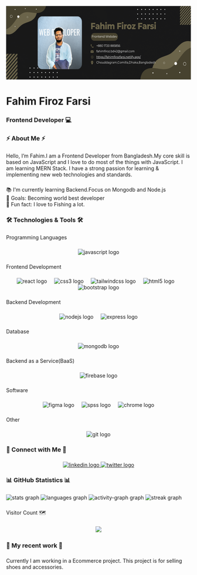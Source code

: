 <div align="center">
  <img height="200" src="https://raw.githubusercontent.com/fahimfiroz42/fahimfiroz42/refs/heads/main/Fahim%20Firoz%20Farsi.png"  />
</div>

###

<h1 align="left">Fahim Firoz Farsi</h1>

###

<h3 align="left">Frontend Developer 💻</h3>

###

<h3 align="left">⚡ About Me ⚡</h3>

###

<p align="left">Hello, I’m Fahim.I am a Frontend Developer from Bangladesh.My core skill is based on JavaScript and I love to do most of the things with JavaScript. I am learning MERN Stack. I have a strong passion for learning & implementing new web technologies and standards.</p>

###

<p align="left">📚 I'm currently learning Backend.Focus on Mongodb and Node.js<br>🎯 Goals: Becoming world best developer <br>🎲 Fun fact: I love to Fishing a lot.</p>

###

<h3 align="left">🛠️ Technologies & Tools 🛠️</h3>

###

<p align="left">Programming Languages</p>

###

<div align="center">
  <img src="https://cdn.jsdelivr.net/gh/devicons/devicon/icons/javascript/javascript-original.svg" height="40" alt="javascript logo"  />
</div>

###

<p align="left">Frontend Development</p>

###

<div align="center">
  <img src="https://cdn.jsdelivr.net/gh/devicons/devicon/icons/react/react-original.svg" height="40" alt="react logo"  />
  <img width="12" />
  <img src="https://cdn.jsdelivr.net/gh/devicons/devicon/icons/css3/css3-original.svg" height="40" alt="css3 logo"  />
  <img width="12" />
  <img src="https://cdn.simpleicons.org/tailwindcss/06B6D4" height="40" alt="tailwindcss logo"  />
  <img width="12" />
  <img src="https://cdn.jsdelivr.net/gh/devicons/devicon/icons/html5/html5-original.svg" height="40" alt="html5 logo"  />
  <img width="12" />
  <img src="https://cdn.jsdelivr.net/gh/devicons/devicon/icons/bootstrap/bootstrap-original.svg" height="40" alt="bootstrap logo"  />
</div>

###

<p align="left">Backend Development</p>

###

<div align="center">
  <img src="https://cdn.jsdelivr.net/gh/devicons/devicon/icons/nodejs/nodejs-original.svg" height="40" alt="nodejs logo"  />
  <img width="12" />
  <img src="https://skillicons.dev/icons?i=express" height="40" alt="express logo"  />
</div>

###

<p align="left">Database</p>

###

<div align="center">
  <img src="https://cdn.jsdelivr.net/gh/devicons/devicon/icons/mongodb/mongodb-original.svg" height="40" alt="mongodb logo"  />
</div>

###

<p align="left">Backend as a Service(BaaS)</p>

###

<div align="center">
  <img src="https://cdn.jsdelivr.net/gh/devicons/devicon/icons/firebase/firebase-plain.svg" height="40" alt="firebase logo"  />
</div>

###

<p align="left">Software</p>

###

<div align="center">
  <img src="https://cdn.jsdelivr.net/gh/devicons/devicon/icons/figma/figma-original.svg" height="40" alt="figma logo"  />
  <img width="12" />
  <img src="https://cdn.jsdelivr.net/gh/devicons/devicon/icons/spss/spss-original.svg" height="40" alt="spss logo"  />
  <img width="12" />
  <img src="https://cdn.jsdelivr.net/gh/devicons/devicon/icons/chrome/chrome-original.svg" height="40" alt="chrome logo"  />
</div>

###

<p align="left">Other</p>

###

<div align="center">
  <img src="https://cdn.jsdelivr.net/gh/devicons/devicon/icons/git/git-original.svg" height="40" alt="git logo"  />
</div>

###

<h3 align="left">🤝 Connect with Me 🤝</h3>

###

<div align="center">
  <a href="https://www.linkedin.com/in/fahim-firoz-farsi/" target="_blank">
    <img src="https://img.shields.io/static/v1?message=LinkedIn&logo=linkedin&label=&color=0077B5&logoColor=white&labelColor=&style=for-the-badge" height="40" alt="linkedin logo"  />
  </a>
  <a href="https://x.com/fahim_farsi1" target="_blank">
    <img src="https://img.shields.io/static/v1?message=Twitter&logo=twitter&label=&color=1DA1F2&logoColor=white&labelColor=&style=for-the-badge" height="40" alt="twitter logo"  />
  </a>
</div>

###

<h3 align="left">📊 GitHub Statistics 📊</h3>

###

<div align="left">
  <img src="https://github-readme-stats.vercel.app/api?username=fahimfiroz42&hide_title=false&hide_rank=false&show_icons=true&include_all_commits=true&count_private=true&disable_animations=false&theme=codeSTACKr&locale=en&hide_border=false&order=1" height="150" alt="stats graph"  />
  <img src="https://github-readme-stats.vercel.app/api/top-langs?username=fahimfiroz42&locale=en&hide_title=false&layout=compact&card_width=320&langs_count=6&theme=highcontrast&hide_border=true&order=2" height="150" alt="languages graph"  />
  <img src="https://github-readme-activity-graph.vercel.app/graph?username=fahimfiroz42&radius=16&theme=github-dark&area=true&order=5&hide_border=true" height="300" alt="activity-graph graph"  />
  <img src="https://streak-stats.demolab.com?user=fahimfiroz42&locale=en&mode=weekly&theme=github_dark&hide_border=true&border_radius=5&order=3" height="150" alt="streak graph"  />
</div>

###

<p align="left">Visitor Count 🗺️</p>

###

<div align="center">
  <img src="https://profile-counter.glitch.me/fahimfiroz42/count.svg?"  />
</div>

###

<h3 align="left">👋 My recent work 👋</h3>

###

<p align="left">Currently I am working in a Ecommerce project. This project is for selling shoes and accessories.</p>

###
